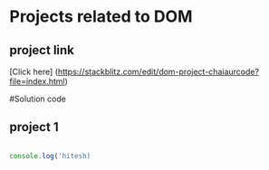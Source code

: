 # Projects related to DOM

## project link

[Click here] (https://stackblitz.com/edit/dom-project-chaiaurcode?file=index.html)

#Solution code

## project 1

```javascript

console.log('hitesh)
```